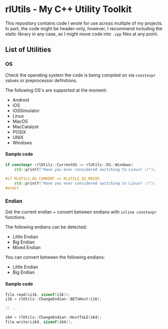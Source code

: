 # rlUtils - My C++ Utility Toolkit

This repository contains code I wrote for use across multiple of my projects.
In part, the code might be header-only, however, I recommend including the static library in any
case, as I might move code into `.cpp` files at any point.


## List of Utilities

### OS
Check the operating system the code is being compiled on via `constexpr` values or preprocessor
definitions.

The following OS's are supported at the moment:
- Android
- iOS
- iOSSimulator
- Linux
- MacOS
- MacCatalyst
- POSIX
- UNIX
- Windows

#### Sample code
```cpp
if constexpr (rlUtils::CurrentOS == rlUtils::OS::Windows)
	std::printf("Have you ever considered switching to Linux? :)");
	
#if RLUTILS_OS_CURRENT == RLUTILS_OS_MACOS
	std::printf("Have you ever considered switching to Linux? :)");
#endif
```


### Endian
Get the current endian + convert between endians with `inline constexpr` functions.

The following endians can be detected:
- Little Endian
- Big Endian
- Mixed Endian

You can convert between the following endians:
- Little Endian
- Big Endian


#### Sample code
```cpp
file.read(&i16, sizeof(i16));
i16 = rlUtils::ChangeEndian::BEToHost(i16);

// ...

i64 = rlUtils::ChangeEndian::HostToLE(i64);
file.write(&i64, sizeof(i64));
```
